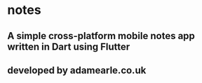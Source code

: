 # notes
## A simple cross-platform mobile notes app written in Dart using Flutter
## developed by adamearle.co.uk
